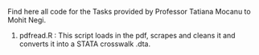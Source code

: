 Find here all code for the Tasks provided by Professor Tatiana Mocanu to Mohit Negi.

1. pdfread.R : This script loads in the pdf, scrapes and cleans it and converts it into a STATA crosswalk .dta.
